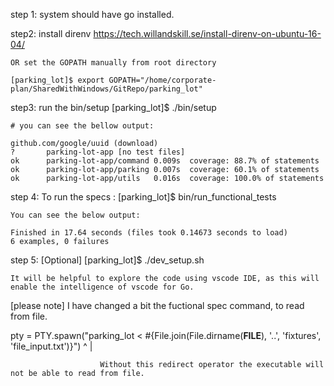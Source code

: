 step 1: system should have go installed.

step2: install direnv
    https://tech.willandskill.se/install-direnv-on-ubuntu-16-04/

    OR set the GOPATH manually from root directory

    [parking_lot]$ export GOPATH="/home/corporate-plan/SharedWithWindows/GitRepo/parking_lot"

step3: run the bin/setup
    [parking_lot]$ ./bin/setup

    # you can see the bellow output:

    github.com/google/uuid (download)
    ?   	parking-lot-app	[no test files]
    ok  	parking-lot-app/command	0.009s	coverage: 88.7% of statements
    ok  	parking-lot-app/parking	0.007s	coverage: 60.1% of statements
    ok  	parking-lot-app/utils	0.016s	coverage: 100.0% of statements

step 4: To run the specs :
    [parking_lot]$ bin/run_functional_tests

    You can see the below output:
    
    Finished in 17.64 seconds (files took 0.14673 seconds to load)
    6 examples, 0 failures

step 5: [Optional]
    [parking_lot]$ ./dev_setup.sh

    It will be helpful to explore the code using vscode IDE, as this will enable the intelligence of vscode for Go.

[please note] I have changed a bit the fuctional spec command, to read from file.

 pty = PTY.spawn("parking_lot < #{File.join(File.dirname(__FILE__), '..', 'fixtures', 'file_input.txt')}")
                              ^
                              |

                        Without this redirect operator the executable will not be able to read from file.

